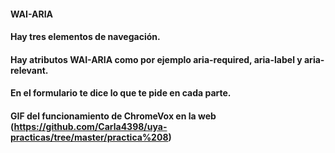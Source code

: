   #### WAI-ARIA

  #### Hay tres elementos de navegación.
  #### Hay atributos WAI-ARIA como por ejemplo aria-required, aria-label y aria-relevant.
  #### En el formulario te dice lo que te pide en cada parte.
  
  #### GIF del funcionamiento de ChromeVox en la web (https://github.com/Carla4398/uya-practicas/tree/master/practica%208)
